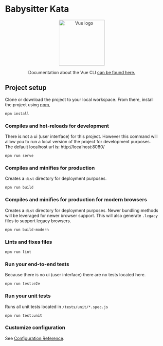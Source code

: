 # Babysitter Kata

<p align="center"><a href="https://vuejs.org" target="_blank" rel="noopener noreferrer"><img width="150" src="https://vuejs.org/images/logo.png" alt="Vue logo"></a></p>
<p align="center">Documentation about the Vue CLI <a href="https://cli.vuejs.org/">can be found here.</a></p>

## Project setup
Clone or download the project to your local workspace. From there, install the project using <a href="https://www.npmjs.com/">npm.</a>
```
npm install
```

### Compiles and hot-reloads for development
There is not a ui (user interface) for this project. However this command will allow you to run a local version of the project for development purposes.
The default localhost url is: http://localhost:8080/
```
npm run serve
```

### Compiles and minifies for production
Creates a `dist` directory for deployment purposes.
```
npm run build
```

### Compiles and minifies for production for modern browsers
Creates a `dist` directory for deployment purposes. Newer bundling methods will be leveraged for newer browser support. This will also generate `.legacy` files to support legacy browsers.
```
npm run build-modern
```

### Lints and fixes files
```
npm run lint
```

### Run your end-to-end tests
Because there is no ui (user interface) there are no tests located here.
```
npm run test:e2e
```

### Run your unit tests
Runs all unit tests located in `/tests/unit/*.spec.js`
```
npm run test:unit
```

### Customize configuration
See [Configuration Reference](https://cli.vuejs.org/config/).

